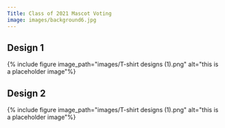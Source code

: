 ```yaml
---
Title: Class of 2021 Mascot Voting
image: images/background6.jpg
---
```


## Design 1
{% include figure image_path="images/T-shirt designs (1).png" alt="this is a placeholder image"%}

## Design 2
{% include figure image_path="images/T-shirt designs (1).png" alt="this is a placeholder image"%}
